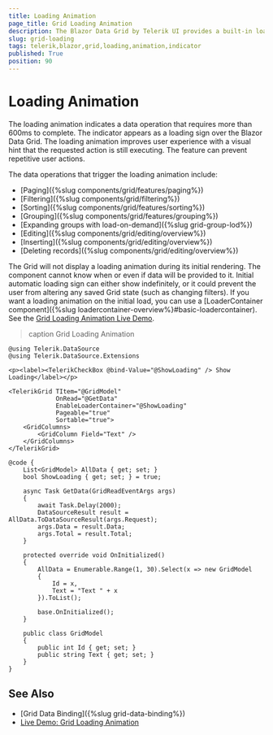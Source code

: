 ```yaml
---
title: Loading Animation
page_title: Grid Loading Animation
description: The Blazor Data Grid by Telerik UI provides a built-in loading animation that appears automatically when the grid detects a long data operation.
slug: grid-loading
tags: telerik,blazor,grid,loading,animation,indicator
published: True
position: 90
---
```


# Loading Animation

The loading animation indicates a data operation that requires more than 600ms to complete. The indicator appears as a loading sign over the Blazor Data Grid. The loading animation improves user experience with a visual hint that the requested action is still executing. The feature can prevent repetitive user actions.

The data operations that trigger the loading animation include:

* [Paging]({%slug components/grid/features/paging%})
* [Filtering]({%slug components/grid/filtering%})
* [Sorting]({%slug components/grid/features/sorting%})
* [Grouping]({%slug components/grid/features/grouping%}) 
* [Expanding groups with load-on-demand]({%slug grid-group-lod%})
* [Editing]({%slug components/grid/editing/overview%})
* [Inserting]({%slug components/grid/editing/overview%})
* [Deleting records]({%slug components/grid/editing/overview%})

The Grid will not display a loading animation during its initial rendering. The component cannot know when or even if data will be provided to it. Initial automatic loading sign can either show indefinitely, or it could prevent the user from altering any saved Grid state (such as changing filters). If you want a loading animation on the initial load, you can use a [LoaderContainer component]({%slug loadercontainer-overview%}#basic-loadercontainer). See the [Grid Loading Animation Live Demo](https://demos.telerik.com/blazor-ui/grid/loading-animation).

>caption Grid Loading Animation

````CSHTML
@using Telerik.DataSource
@using Telerik.DataSource.Extensions

<p><label><TelerikCheckBox @bind-Value="@ShowLoading" /> Show Loading</label></p>

<TelerikGrid TItem="@GridModel"
             OnRead="@GetData"
             EnableLoaderContainer="@ShowLoading"
             Pageable="true"
             Sortable="true">
    <GridColumns>
        <GridColumn Field="Text" />
    </GridColumns>
</TelerikGrid>

@code {
    List<GridModel> AllData { get; set; }
    bool ShowLoading { get; set; } = true;

    async Task GetData(GridReadEventArgs args)
    {
        await Task.Delay(2000);
        DataSourceResult result = AllData.ToDataSourceResult(args.Request);
        args.Data = result.Data;
        args.Total = result.Total;
    }

    protected override void OnInitialized()
    {
        AllData = Enumerable.Range(1, 30).Select(x => new GridModel
        {
            Id = x,
            Text = "Text " + x
        }).ToList();

        base.OnInitialized();
    }

    public class GridModel
    {
        public int Id { get; set; }
        public string Text { get; set; }
    }
}
````

## See Also

* [Grid Data Binding]({%slug grid-data-binding%})
* [Live Demo: Grid Loading Animation](https://demos.telerik.com/blazor-ui/grid/loading-animation)
